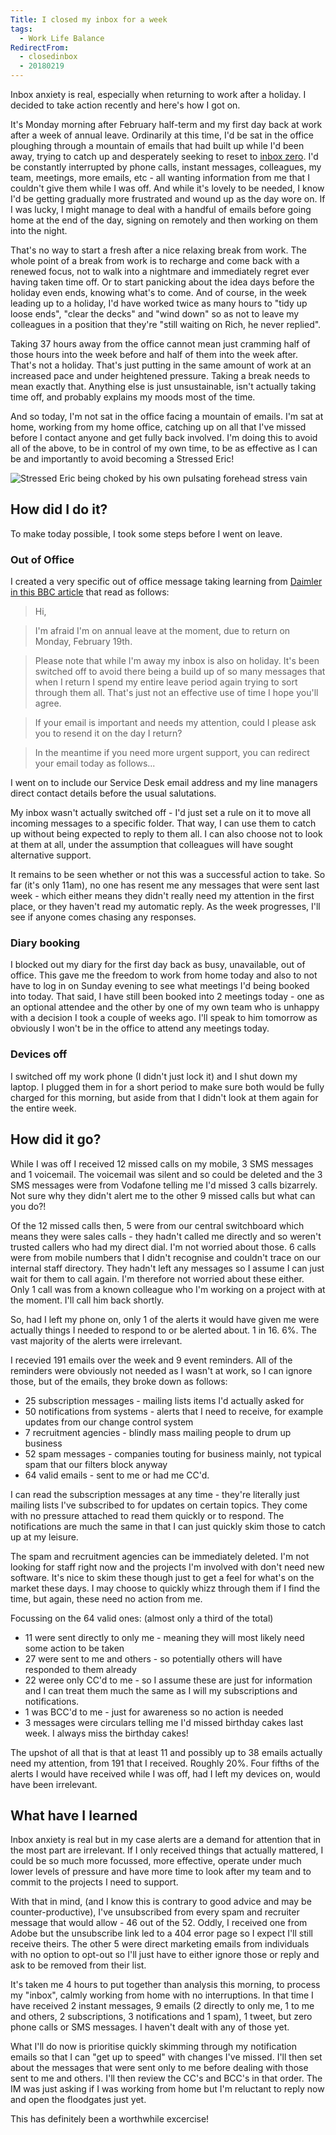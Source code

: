 ```yaml
---
Title: I closed my inbox for a week
tags:
  - Work Life Balance
RedirectFrom:
  - closedinbox
  - 20180219
---
```

Inbox anxiety is real, especially when returning to work after a holiday. I decided to take action recently and here's how I got on.

It's Monday morning after February half-term and my first day back at work after a week of annual leave. Ordinarily at this time, I'd be sat in the office ploughing through a mountain of emails that had built up while I'd been away, trying to catch up and desperately seeking to reset to [inbox zero](http://whatis.techtarget.com/definition/inbox-zero). I'd be constantly interrupted by phone calls, instant messages, colleagues, my team, meetings, more emails, etc - all wanting information from me that I couldn't give them while I was off. And while it's lovely to be needed, I know I'd be getting gradually more frustrated and wound up as the day wore on. If I was lucky, I might manage to deal with a handful of emails before going home at the end of the day, signing on remotely and then working on them into the night.

That's no way to start a fresh after a nice relaxing break from work. The whole point of a break from work is to recharge and come back with a renewed focus, not to walk into a nightmare and immediately regret ever having taken time off. Or to start panicking about the idea days before the holiday even ends, knowing what's to come. And of course, in the week leading up to a holiday, I'd have worked twice as many hours to "tidy up loose ends", "clear the decks" and "wind down" so as not to leave my colleagues in a position that they're "still waiting on Rich, he never replied".

Taking 37 hours away from the office cannot mean just cramming half of those hours into the week before and half of them into the week after. That's not a holiday. That's just putting in the same amount of work at an increased pace and under heightened pressure. Taking a break needs to mean exactly that. Anything else is just unsustainable, isn't actually taking time off, and probably explains my moods most of the time.

And so today, I'm not sat in the office facing a mountain of emails. I'm sat at home, working from my home office, catching up on all that I've missed before I contact anyone and get fully back involved. I'm doing this to avoid all of the above, to be in control of my own time, to be as effective as I can be and importantly to avoid becoming a Stressed Eric!

![Stressed Eric being choked by his own pulsating forehead stress vain](/assets/images/2018-02-19-stressed-eric.jpg)

## How did I do it?

To make today possible, I took some steps before I went on leave.

### Out of Office

I created a very specific out of office message taking learning from [Daimler in this BBC article](http://www.bbc.co.uk/news/magazine-28786117) that read as follows:

>Hi,

> I'm afraid I'm on annual leave at the moment, due to return on Monday, February 19th.

> Please note that while I'm away my inbox is also on holiday. It's been switched off to avoid there being a build up of so many messages that when I return I spend my entire leave period again trying to sort through them all. That's just not an effective use of time I hope you'll agree.

> If your email is important and needs my attention, could I please ask you to resend it on the day I return?

> In the meantime if you need more urgent support, you can redirect your email today as follows...

I went on to include our Service Desk email address and my line managers direct contact details before the usual salutations. 

My inbox wasn't actually switched off - I'd just set a rule on it to move all incoming messages to a specific folder. That way, I can use them to catch up without being expected to reply to them all. I can also choose not to look at them at all, under the assumption that colleagues will have sought alternative support. 

It remains to be seen whether or not this was a successful action to take. So far (it's only 11am), no one has resent me any messages that were sent last week - which either means they didn't really need my attention in the first place, or they haven't read my automatic reply. As the week progresses, I'll see if anyone comes chasing any responses. 

### Diary booking

I blocked out my diary for the first day back as busy, unavailable, out of office. This gave me the freedom to work from home today and also to not have to log in on Sunday evening to see what meetings I'd being booked into today. That said, I have still been booked into 2 meetings today - one as an optional attendee and the other by one of my own team who is unhappy with a decision I took a couple of weeks ago. I'll speak to him tomorrow as obviously I won't be in the office to attend any meetings today.

### Devices off

I switched off my work phone (I didn't just lock it) and I shut down my laptop. I plugged them in for a short period to make sure both would be fully charged for this morning, but aside from that I didn't look at them again for the entire week.

## How did it go?

While I was off I received 12 missed calls on my mobile, 3 SMS messages and 1 voicemail. The voicemail was silent and so could be deleted and the 3 SMS messages were from Vodafone telling me I'd missed 3 calls bizarrely. Not sure why they didn't alert me to the other 9 missed calls but what can you do?!

Of the 12 missed calls then, 5 were from our central switchboard which means they were sales calls - they hadn't called me directly and so weren't trusted callers who had my direct dial. I'm not worried about those. 6 calls were from mobile numbers that I didn't recognise and couldn't trace on our internal staff directory. They hadn't left any messages so I assume I can just wait for them to call again. I'm therefore not worried about these either. Only 1 call was from a known colleague who I'm working on a project with at the moment. I'll call him back shortly.

So, had I left my phone on, only 1 of the alerts it would have given me were actually things I needed to respond to or be alerted about. 1 in 16. 6%. The vast majority of the alerts were irrelevant.

I recevied 191 emails over the week and 9 event reminders. All of the reminders were obviously not needed as I wasn't at work, so I can ignore those, but of the emails, they broke down as follows:

* 25 subscription messages - mailing lists items I'd actually asked for
* 50 notifications from systems - alerts that I need to receive, for example updates from our change control system
* 7 recruitment agencies - blindly mass mailing people to drum up business
* 52 spam messages - companies touting for business mainly, not typical spam that our filters block anyway
* 64 valid emails - sent to me or had me CC'd.

I can read the subscription messages at any time - they're literally just mailing lists I've subscribed to for updates on certain topics. They come with no pressure attached to read them quickly or to respond. The notifications are much the same in that I can just quickly skim those to catch up at my leisure.

The spam and recruitment agencies can be immediately deleted. I'm not looking for staff right now and the projects I'm involved with don't need new software. It's nice to skim these though just to get a feel for what's on the market these days. I may choose to quickly whizz through them if I find the time, but again, these need no action from me.

Focussing on the 64 valid ones: (almost only a third of the total)

* 11 were sent directly to only me - meaning they will most likely need some action to be taken
* 27 were sent to me and others - so potentially others will have responded to them already
* 22 weree only CC'd to me - so I assume these are just for information and I can treat them much the same as I will my subscriptions and notifications. 
* 1 was BCC'd to me - just for awareness so no action is needed
* 3 messages were circulars telling me I'd missed birthday cakes last week. I always miss the birthday cakes!

The upshot of all that is that at least 11 and possibly up to 38 emails actually need my attention, from 191 that I received. Roughly 20%. Four fifths of the alerts I would have received while I was off, had I left my devices on, would have been irrelevant.

## What have I learned

Inbox anxiety is real but in my case alerts are a demand for attention that in the most part are irrelevant. If I only received things that actually mattered, I could be so much more focussed, more effective, operate under much lower levels of pressure and have more time to look after my team and to commit to the projects I need to support.

With that in mind, (and I know this is contrary to good advice and may be counter-productive), I've unsubscribed from every spam and recruiter message that would allow - 46 out of the 52. Oddly, I received one from Adobe but the unsubscribe link led to a 404 error page so I expect I'll still receive theirs. The other 5 were direct marketing emails from individuals with no option to opt-out so I'll just have to either ignore those or reply and ask to be removed from their list.

It's taken me 4 hours to put together than analysis this morning, to process my "inbox", calmly working from home with no interruptions. In that time I have received 2 instant messages, 9 emails (2 directly to only me, 1 to me and others, 2 subscriptions, 3 notifications and 1 spam), 1 tweet, but zero phone calls or SMS messages. I haven't dealt with any of those yet.

What I'll do now is prioritise quickly skimming through my notification emails so that I can "get up to speed" with changes I've missed. I'll then set about the messages that were sent only to me before dealing with those sent to me and others. I'll then review the CC's and BCC's in that order. The IM was just asking if I was working from home but I'm reluctant to reply now and open the floodgates just yet.

This has definitely been a worthwhile excercise!